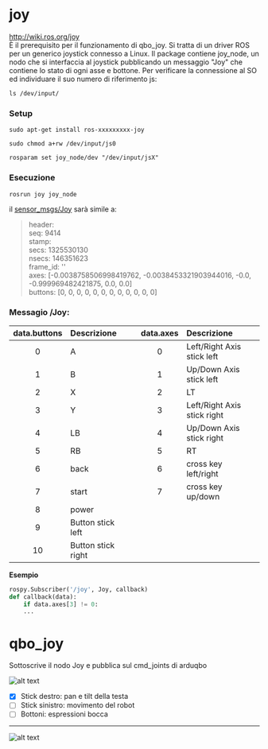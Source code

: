 # joy #
http://wiki.ros.org/joy  
È il prerequisito per il funzionamento di qbo_joy. Si tratta di un driver ROS per un generico joystick connesso a Linux. Il package contiene joy_node, un nodo che si interfaccia al joystick pubblicando un messaggio "Joy" che contiene lo stato di ogni asse e bottone.
Per verificare la connessione al SO ed individuare il suo numero di riferimento js:
```
ls /dev/input/
```
### Setup ###
```
sudo apt-get install ros-xxxxxxxxx-joy
```
```
sudo chmod a+rw /dev/input/js0
```
```
rosparam set joy_node/dev "/dev/input/jsX"
```
### Esecuzione ###
```
rosrun joy joy_node
```
il [sensor_msgs/Joy](http://docs.ros.org/api/sensor_msgs/html/msg/Joy.html) sarà simile a:

>header:   
>  seq: 9414  
>  stamp:   
>    secs: 1325530130  
>    nsecs: 146351623  
>  frame_id: ''  
>axes: [-0.0038758506998419762, -0.0038453321903944016, -0.0, -0.999969482421875, 0.0, 0.0]  
>buttons: [0, 0, 0, 0, 0, 0, 0, 0, 0, 0, 0, 0]    


### Messagio /Joy: ###
| **data.buttons** | Descrizione |  | **data.axes** | Descrizione |
| :---: | :--- | --- | :---: | :--- |
| 0 | A |  | 0 | Left/Right Axis stick left |
| 1 | B |  | 1 | Up/Down Axis stick left |
| 2 | X |  | 2 | LT |
| 3 | Y |  | 3 | Left/Right Axis stick right |
| 4 | LB |  | 4 | Up/Down Axis stick right |
| 5 | RB |  | 5 | RT |
| 6 | back |  | 6 | cross key left/right |
| 7 | start |  | 7 | cross key up/down |
| 8 | power |
| 9 | Button stick left |
| 10 | Button stick right |

**Esempio**
```python
rospy.Subscriber('/joy', Joy, callback)
def callback(data):
    if data.axes[3] != 0:
    ...
```

# qbo_joy #

Sottoscrive il nodo Joy e pubblica sul cmd_joints di arduqbo  

![alt text](https://gavazzionline.files.wordpress.com/2018/11/174ec0f2-b3e7-4135-968d-528969b5513a.jpeg?w=600)

- [x] Stick destro: pan e tilt della testa  
- [ ] Stick sinistro: movimento del robot  
- [ ] Bottoni: espressioni bocca  
___
![alt text](https://gavazzionline.files.wordpress.com/2014/01/img_6916.jpg?w=200)
